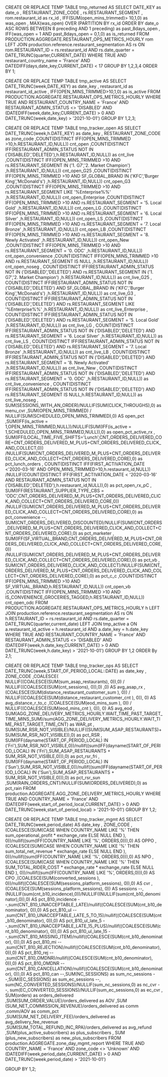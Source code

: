 CREATE OR REPLACE TEMP TABLE tmp_returned AS
SELECT DATE_KEY as date_o
, RESTAURANT_ZONE_CODE
, rs.RESTAURANT_SEGMENT
, rom.restaurant_id as rx_id
, IFF(SUM(open_mins_trimmed)> 10,1,0) as was_open
, MAX(was_open) OVER (PARTITION BY rx_id ORDER BY date_o ASC ROWS BETWEEN 8 preceding AND 1 preceding) as past_8days_open
, IFF(was_open = 1 AND past_8days_open = 0,1,0) as is_returned
FROM PRODUCTION.AGGREGATE.RESTAURANT_OPS_METRICS_HOURLY rom
LEFT JOIN production.reference.restaurant_segmentation  AS rs
ON rom.RESTAURANT_ID = rs.restaurant_id
AND rs.date_quarter = DATE_TRUNC(quarter,CURRENT_DATE)
WHERE TRUE
AND restaurant_country_name = 'France'
AND DATEDIFF(days,date_key,CURRENT_DATE) < 17
GROUP BY 1,2,3,4
ORDER BY 1;

CREATE OR REPLACE TEMP TABLE tmp_active AS
SELECT DATE_TRUNC(week,DATE_KEY) as date_key
, restaurant_id as restaurant_id_active
,  IFF(OPEN_MINS_TRIMMED>10,1,0) as is_active
FROM PRODUCTION.AGGREGATE.RESTAURANT_OPS_METRICS_HOURLY
WHERE TRUE
AND RESTAURANT_COUNTRY_NAME = 'France'
AND RESTAURANT_ADMIN_STATUS <> 'DISABLED'
AND (DATEDIFF(week,date_key,CURRENT_DATE) > 0 AND DATE_TRUNC(week,date_key) > '2021-10-01')
GROUP BY 1,2,3;

CREATE OR REPLACE TEMP TABLE tmp_tracker_open AS
SELECT DATE_TRUNC(week,h.DATE_KEY) as date_key
, RESTAURANT_ZONE_CODE as zone_code
,COUNT(DISTINCT IFF(OPEN_MINS_TRIMMED >10,h.RESTAURANT_ID,NULL)) cnt_open
,COUNT(DISTINCT IFF(RESTAURANT_ADMIN_STATUS NOT IN ('DISABLED','DELETED'),h.RESTAURANT_ID,NULL)) as cnt_live
,COUNT(DISTINCT IFF(OPEN_MINS_TRIMMED >10 AND rs.RESTAURANT_SEGMENT IN ('1. G7','2. Market Champion') ,h.RESTAURANT_ID,NULL)) cnt_open_G25
,COUNT(DISTINCT IFF(OPEN_MINS_TRIMMED >10 AND SF_GLOBAL_BRAND IN ('KFC','Burger King','McDonald\'s') ,h.RESTAURANT_ID,NULL)) cnt_open_G3
,COUNT(DISTINCT IFF(OPEN_MINS_TRIMMED >10 AND rs.RESTAURANT_SEGMENT LIKE '%Enterprise%%' ,h.RESTAURANT_ID,NULL)) cnt_open_Enterprise
,COUNT(DISTINCT IFF(OPEN_MINS_TRIMMED >10 AND rs.RESTAURANT_SEGMENT = '5. Local Gold' ,h.RESTAURANT_ID,NULL)) cnt_open_LG
,COUNT(DISTINCT IFF(OPEN_MINS_TRIMMED >10 AND rs.RESTAURANT_SEGMENT = '6. Local Silver' ,h.RESTAURANT_ID,NULL)) cnt_open_LS
,COUNT(DISTINCT IFF(OPEN_MINS_TRIMMED >10 AND rs.RESTAURANT_SEGMENT = '7. Local Bronze' ,h.RESTAURANT_ID,NULL)) cnt_open_LB
,COUNT(DISTINCT IFF(OPEN_MINS_TRIMMED >10 AND rs.RESTAURANT_SEGMENT = '8. Newly Activated' ,h.RESTAURANT_ID,NULL)) cnt_open_New
,COUNT(DISTINCT IFF(OPEN_MINS_TRIMMED >10 AND rs.RESTAURANT_SEGMENT = '0. ODC' ,h.RESTAURANT_ID,NULL)) cnt_open_convenience
,COUNT(DISTINCT IFF(OPEN_MINS_TRIMMED >10 AND rs.RESTAURANT_SEGMENT IS NULL ,h.RESTAURANT_ID,NULL)) cnt_open_noseg
, COUNT(DISTINCT IFF(RESTAURANT_ADMIN_STATUS NOT IN ('DISABLED','DELETED') AND rs.RESTAURANT_SEGMENT IN ('1. G7','2. Market Champion') ,h.RESTAURANT_ID,NULL)) as cnt_live_G25
, COUNT(DISTINCT IFF(RESTAURANT_ADMIN_STATUS NOT IN ('DISABLED','DELETED') AND SF_GLOBAL_BRAND IN ('KFC','Burger King','McDonald\'s') ,h.RESTAURANT_ID,NULL)) as cnt_live_G3
, COUNT(DISTINCT IFF(RESTAURANT_ADMIN_STATUS NOT IN ('DISABLED','DELETED') AND rs.RESTAURANT_SEGMENT LIKE '%Enterprise%%' ,h.RESTAURANT_ID,NULL)) as cnt_live_Enterprise
, COUNT(DISTINCT IFF(RESTAURANT_ADMIN_STATUS NOT IN ('DISABLED','DELETED') AND rs.RESTAURANT_SEGMENT = '5. Local Gold' ,h.RESTAURANT_ID,NULL)) as cnt_live_LG
, COUNT(DISTINCT IFF(RESTAURANT_ADMIN_STATUS NOT IN ('DISABLED','DELETED') AND rs.RESTAURANT_SEGMENT = '6. Local Silver' ,h.RESTAURANT_ID,NULL)) as cnt_live_LS
, COUNT(DISTINCT IFF(RESTAURANT_ADMIN_STATUS NOT IN ('DISABLED','DELETED') AND rs.RESTAURANT_SEGMENT = '7. Local Bronze' ,h.RESTAURANT_ID,NULL)) as cnt_live_LB
, COUNT(DISTINCT IFF(RESTAURANT_ADMIN_STATUS NOT IN ('DISABLED','DELETED') AND rs.RESTAURANT_SEGMENT = '8. Newly Activated' ,h.RESTAURANT_ID,NULL)) as cnt_live_New
, COUNT(DISTINCT IFF(RESTAURANT_ADMIN_STATUS NOT IN ('DISABLED','DELETED') AND rs.RESTAURANT_SEGMENT = '0. ODC' ,h.RESTAURANT_ID,NULL)) as cnt_live_convenience
, COUNT(DISTINCT IFF(RESTAURANT_ADMIN_STATUS NOT IN ('DISABLED','DELETED') AND rs.RESTAURANT_SEGMENT IS NULL,h.RESTAURANT_ID,NULL)) as cnt_live_noseg
, SUM(SESSIONS_WITH_AN_ORDER)/NULLIF(SUM(CLICK_THROUGHS),0) as menu_cvr
,SUM(OPEN_MINS_TRIMMED) / NULLIF(SUM(SCHEDULED_OPEN_MINS_TRIMMED),0)  AS open_pct
,SUM(IFF(is_active = 1,OPEN_MINS_TRIMMED,NULL))/NULLIF(SUM(IFF(is_active = 1,SCHEDULED_OPEN_MINS_TRIMMED,NULL)),0) as open_pct_active_rx
, SUM(IFF(LOCAL_TIME_FIVE_SHIFTS='Lunch',CNT_ORDERS_DELIVERED_CORE+CNT_ORDERS_DELIVERED_M_PLUS+CNT_ORDERS_DELIVERED_CLICK_AND_COLLECT,0))
/NULLIF(SUM(CNT_ORDERS_DELIVERED_M_PLUS+CNT_ORDERS_DELIVERED_CLICK_AND_COLLECT+CNT_ORDERS_DELIVERED_CORE),0) as pct_lunch_orders
, COUNT(DISTINCT IFF(FIRST_ACTIVATION_DATE <'2020-03-16' AND OPEN_MINS_TRIMMED>10,h.restaurant_id,NULL))
/NULLIF(COUNT(DISTINCT IFF(FIRST_ACTIVATION_DATE < '2020-03-16' AND RESTAURANT_ADMIN_STATUS NOT IN ('DISABLED','DELETED'),h.restaurant_id,NULL)),0) as pct_open_rx_pC
, SUM(IFF(RESTAURANT_SUPPLIER_TYPE_CBS = 'ODC',CNT_ORDERS_DELIVERED_M_PLUS+CNT_ORDERS_DELIVERED_CLICK_AND_COLLECT+CNT_ORDERS_DELIVERED_CORE,0))
/NULLIF(SUM(CNT_ORDERS_DELIVERED_M_PLUS+CNT_ORDERS_DELIVERED_CLICK_AND_COLLECT+CNT_ORDERS_DELIVERED_CORE),0) as pct_convenience
--, SUM(CNT_ORDERS_DELIVERED_DISCOUNTED)/NULLIF(SUM(CNT_ORDERS_DELIVERED_M_PLUS+CNT_ORDERS_DELIVERED_CLICK_AND_COLLECT+CNT_ORDERS_DELIVERED_CORE),0) as pct_marketer
, SUM(IFF(SF_VIRTUAL_BRAND,CNT_ORDERS_DELIVERED_M_PLUS+CNT_ORDERS_DELIVERED_CLICK_AND_COLLECT+CNT_ORDERS_DELIVERED_CORE,0))
/NULLIF(SUM(CNT_ORDERS_DELIVERED_M_PLUS+CNT_ORDERS_DELIVERED_CLICK_AND_COLLECT+CNT_ORDERS_DELIVERED_CORE),0) as pct_vb
, SUM(CNT_ORDERS_DELIVERED_CLICK_AND_COLLECT)/NULLIF(SUM(CNT_ORDERS_DELIVERED_M_PLUS+CNT_ORDERS_DELIVERED_CLICK_AND_COLLECT+CNT_ORDERS_DELIVERED_CORE),0) as pct_c_c
,COUNT(DISTINCT IFF(OPEN_MINS_TRIMMED >10 AND SF_VIRTUAL_BRAND,h.RESTAURANT_ID,NULL)) cnt_open_vb
,COUNT(DISTINCT IFF(OPEN_MINS_TRIMMED >10 AND IS_CONVENIENCE_GROCERIES_TAGGED,h.RESTAURANT_ID,NULL)) cnt_open_odc
FROM PRODUCTION.AGGREGATE.RESTAURANT_OPS_METRICS_HOURLY h
LEFT JOIN production.reference.restaurant_segmentation  AS rs
ON h.RESTAURANT_ID = rs.restaurant_id
AND rs.date_quarter = DATE_TRUNC(quarter,current_date)
LEFT JOIN tmp_active a
ON a.restaurant_id_active = h.restaurant_id
AND a.date_key = h.date_key
WHERE TRUE
AND RESTAURANT_COUNTRY_NAME = 'France'
AND RESTAURANT_ADMIN_STATUS <> 'DISABLED'
AND (DATEDIFF(week,h.date_key,CURRENT_DATE) > 0 AND DATE_TRUNC(week,h.date_key) > '2021-10-01')
GROUP BY 1,2
ORDER By 2,1;

CREATE OR REPLACE TEMP TABLE tmp_tracker_ops AS
SELECT DATE_TRUNC(week,START_OF_PERIOD_LOCAL::DATE) as date_key
, ZONE_CODE
,COALESCE( NULLIF((COALESCE(SUM(sum_asap_restaurants), 0)),0) / NULLIF((COALESCE(SUM(cnt_sessions), 0)),0) ,0) AS avg_asap_rx
,(COALESCE(SUM(distance_restaurant_customer_sum ), 0)) / NULLIF((COALESCE(SUM(distance_restaurant_customer_cnt ), 0)), 0) AS avg_distance_r_to_c
,(COALESCE(SUM(eod_mins_sum ), 0)) / NULLIF((COALESCE(SUM(eod_mins_cnt ), 0)), 0) AS avg_eod
, SUM(AGG_ZONE_DELIVERY_METRICS_HOURLY.WAIT_TIME_PAST_TARGET_TIME_MINS_SUM)/sum(AGG_ZONE_DELIVERY_METRICS_HOURLY.WAIT_TIME_PAST_TARGET_TIME_CNT) as WAR_pt
, SUM(SUM_RSR_NOT_VISIBLE)/NULLIF((SUM(SUM_ASAP_RESTAURANTS)+SUM(SUM_RSR_NOT_VISIBLE)),0) as pct_RSR
, SUM(IFF(dayname(START_OF_PERIOD_LOCAL) IN ('Fri'),SUM_RSR_NOT_VISIBLE,0))/nullif((sum(IFF(dayname(START_OF_PERIOD_LOCAL) IN ('Fri'),SUM_ASAP_RESTAURANTS + SUM_RSR_NOT_VISIBLE,0))),0) as pct_rsr_fri
, SUM(IFF(dayname(START_OF_PERIOD_LOCAL) IN ('Sun'),SUM_RSR_NOT_VISIBLE,0))/nullif((sum(IFF(dayname(START_OF_PERIOD_LOCAL) IN ('Sun'),SUM_ASAP_RESTAURANTS + SUM_RSR_NOT_VISIBLE,0))),0) as pct_rsr_sun
,SUM(RAIN_ORDERS_CNT)/NULLIF(SUM(ORDERS_DELIVERED),0) as pct_rain
FROM production.AGGREGATE.AGG_ZONE_DELIVERY_METRICS_HOURLY
WHERE TRUE
AND COUNTRY_NAME = 'France'
AND (DATEDIFF(week,start_of_period_local,CURRENT_DATE) > 0 AND DATE_TRUNC(week,start_of_period_local) > '2021-10-01')
GROUP BY 1,2;

CREATE OR REPLACE TEMP TABLE tmp_tracker_mgmt AS
SELECT DATE_TRUNC(week,period_date) AS date_key
, ZONE_CODE
,(COALESCE(SUM(CASE WHEN COUNTRY_NAME LIKE '%' THEN   sum_operational_profit * exchange_rate ELSE NULL END ), 0))/nullif((sum(IFF(COUNTRY_NAME LIKE '%', ORDERS,0))),0)  AS OPPO
,(COALESCE(SUM(CASE WHEN COUNTRY_NAME LIKE '%' THEN  sum_total_net_revenue * exchange_rate ELSE NULL END ), 0))/nullif((sum(IFF(COUNTRY_NAME LIKE '%', ORDERS,0))),0) AS NPO
,(COALESCE(SUM(CASE WHEN COUNTRY_NAME LIKE '%' THEN   SUM_TOTAL_RIDER_COST * exchange_rate * exchange_rate ELSE NULL END ), 0))/nullif((sum(IFF(COUNTRY_NAME LIKE '%', ORDERS,0))),0) AS CPO
,(COALESCE(SUM(converted_sessions ), 0))/nullif((COALESCE(SUM(sessions_platform_sessions), 0)),0) AS cvr
,(COALESCE(SUM(sessions_platform_sessions), 0)) AS sessions
--,(NULLIF(sum(cnt_b10_incidence),0))/NULLIF((NULLIF(sum(cnt_b10_denominator),0)),0) AS pct_B10_incidence
--,sum(CNT_B10_UNACCEPTABLE_LATE)/nullif((COALESCE(SUM(cnt_b10_denominator), 0)),0) AS pct_B10_ul
-- ,sum(CNT_B10_UNACCEPTABLE_LATE_5_TO_15)/nullif((COALESCE(SUM(cnt_b10_denominator), 0)),0) AS pct_B10_ul_late_5
--,sum(CNT_B10_UNACCEPTABLE_LATE_15_PLUS)/nullif((COALESCE(SUM(cnt_b10_denominator), 0)),0) AS pct_B10_ul_late_15
--,sum(CNT_B10_MISSING_ITEM)/nullif((COALESCE(SUM(cnt_b10_denominator), 0)),0) AS pct_B10_mi
-- ,sum(CNT_B10_REJECTION)/nullif((COALESCE(SUM(cnt_b10_denominator), 0)),0) AS pct_B10_rej
-- ,sum(CNT_B10_OMDNR)/nullif((COALESCE(SUM(cnt_b10_denominator), 0)),0) AS pct_B10_OMDNR
-- ,sum(CNT_B10_CANCELLATION)/nullif((COALESCE(SUM(cnt_b10_denominator), 0)),0) AS pct_B10_can
--,SUM(NC_SESSIONS) as sum_nc_sessions
--,SUM(EC_SESSIONS) as sum_ec_sessions
--, sum(NC_CONVERTED_SESSIONS)/NULLIF(sum_nc_sessions,0) as nc_cvr
--, sum(EC_CONVERTED_SESSIONS)/NULLIF(sum_ec_sessions,0) as ec_cvr
, SUM(orders) as orders_delivered
,SUM(SUM_ORDER_VALUE)/orders_delivered as AOV
,SUM (SUM_NET_COMMISSION_REVENUE)/orders_delivered as comm
,comm/AOV as comm_pct
,SUM(SUM_NET_DELIVERY_FEE)/orders_delivered as avg_delivery_fee_revenue
,SUM(SUM_TOTAL_REFUND_INC_RPA)/orders_delivered as avg_refund
,SUM(plus_active_subscribers) as plus_subscribers
, SUM (plus_new_subscribers) as new_plus_subscribers
FROM production.AGGREGATE.zone_day_mgmt_report
WHERE TRUE
AND COUNTRY_NAME = 'France'
AND zone_code <> 'Unknown'
AND (DATEDIFF(week,period_date,CURRENT_DATE) > 0 AND DATE_TRUNC(week,period_date) > '2021-10-01')

GROUP BY 1,2;
